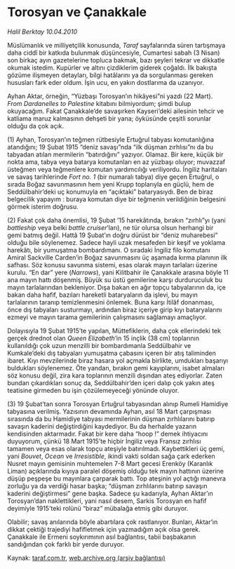 # Torosyan ve Çanakkale

*Halil Berktay 10.04.2010*

<div class="yazi"><p>Müslümanlık ve milliyetçilik konusunda, <i>Taraf </i>sayfalarında süren tartışmaya daha ciddî bir katkıda bulunmak düşüncesiyle, Cumartesi sabah (3 Nisan) son birkaç ayın gazetelerine topluca bakmak, bazı şeyleri tekrar ve dikkatle okumak istedim. Kupürler ve altını çizdiklerim giderek çoğaldı. İlk bakışta gözüme ilişmeyen detayları, bilgi hatâlarını ya da sorgulanması gereken hususları fark eder oldum. İşin ucu, en yakın dostlarıma da uzanıyor.</p>
<p>Ayhan Aktar, örneğin, “Yüzbaşı Torosyan’ın hikâyesi”ni yazdı (22 Mart). <i>From Dardanelles to Palestine</i> kitabını bilmiyordum; şimdi bulup okuyacağım. Fakat Çanakkale’de savaşırken Kayseri’deki ailesinin tehcir ve katliama maruz kalmasının dehşeti bir yana; öyküsünde çeşitli sorunlar olduğu da çok açık. </p>
<p>(1) Ayhan, Torosyan’ın teğmen rütbesiyle Ertuğrul tabyası komutanlığına atandığını; 19 Şubat 1915 “deniz savaşı”nda “ilk düşman zırhlısı”nı da bu tabyadan atılan mermilerin “batırdığını” yazıyor. Olamaz. Bir kere, küçük bir nokta ama, tabya veya batarya komutanları en az yüzbaşı oluyor; muvazzaf üsteğmen veya teğmenlere komutan yardımcılığı veriliyordu. İngiliz haritaları ve savaş tarihlerinde <i>Fort no. 1</i> (bir numaralı tabya) diye geçen Ertuğrul, o sırada Boğaz savunmasının hem yeni Krupp toplarıyla en güçlü, hem de Seddülbahir’deki uç konumuyla en “açıktaki” bataryasıydı. Ben de biraz belgecilik yapayım : buraya komutan diye bir teğmenin verildiğinin belgesini görmek isterim doğrusu.</p>
<p>(2) Fakat çok daha önemlisi, 19 Şubat ’15 harekâtında, bırakın “zırhlı”yı (yani <i>battleship</i> veya belki <i>battle cruiser</i>’ları), ne tür olursa olsun herhangi bir gemi batmış değil. Hattâ 19 Şubat’ın doğru dürüst bir “deniz muharebesi” olduğu bile söylenemez. Sadece hayli uzak mesafeden bir keşif ve yoklama harekâtı, bir yumuşatma bombardımanı. O sıradaki İngiliz filo komutanı Amiral Sackville Carden’in Boğaz savunmasını üç aşamada kırma planının ilk safhası. Söz konusu savunma sistemi, esas olarak mayın tarlaları üzerine kurulu. “En dar” yere (<i>Narrows</i>), yani Kilitbahir ile Çanakkale arasına böyle 11 ana mayın hattı döşenmiş. Büyük su üstü gemilerine karşı durduruculuk bu mayın tarlalarından bekleniyor. Dışa bakan en ağır topçu tabyalarının da, içe bakan daha hafif, bazıları hareketli bataryaların da işlevi, bu mayın tarlalarının taranıp temizlenmesini önlemek. Buna karşı İtilâf donanması, önce dış tabyaları susturmayı, ardından biraz içeriye girip kıyı bataryalarını ezmeyi ve mayın tarama gemilerinin çalışmasını sağlamayı amaçlıyor.</p>
<p>Dolayısıyla 19 Şubat 1915’te yapılan, Müttefiklerin, daha çok ellerindeki tek gerçek drednot olan <i>Queen Elizabeth</i>’in 15 inçlik (38 cm) toplarının kullanıldığı çok uzun menzilli bir bombardımanla Seddülbahir ve Kumkale’deki dış tabyaları yumuşatma çabasını içeren bir atış taliminden ibaret. Kıyı mevzilerinde biraz hasara yol açmakla birlikte, umdukları başarıyı buldukları söylenemez. Öte yandan, bırakın gemi kayıplarını, isabet almaları söz konusu değil, zira kara toplarının menzili dışından ateş ediyorlar. Zaten bundan çıkardıkları sonuç da, Seddülbahir’den içeri dalıp çok yakın ateş teatisine girmeden bu işin çözülemeyeceği yönünde oluyor. </p>
<p>(3) 19 Şubat’tan sonra Torosyan Ertuğrul tabyasından alınıp Rumeli Hamidiye tabyasına verilmiş. Yazısının devamında Ayhan, asıl 18 Mart çarpışması sırasında da bu Hamidiye tabyası mermilerinin düşman zırhlılarını batırıp savaşın kaderini değiştirdiğini kaydediyor. Bu da herhalde yazarın kendisinden aktarmadır. Fakat bir kere daha “hoop !” demek ihtiyacını duyuyorum, çünkü 18 Mart 1915’te hiçbir İngiliz veya Fransız zırhlısı tamamen veya esas olarak topçu ateşiyle batırılmadı. Kaybettikleri üç gemi, yani <i>Bouvet</i>, <i>Ocean</i> ve <i>Irresistible</i>, ikindi vakti soldan sağa çark ederken Nusret mayın gemisinin muhtemelen 7-8 Mart gecesi Erenköy (Karanlık Liman) açıklarında kıyıya paralel döşemiş olduğu tek mayın hattının üzerine düşüp peşpeşe bu mayınlara çarparak battı. Top ateşinin yol açtığı manevra zorluğu ya da verdiği hasar başka; “düşman zırhlılarını batırıp savaşın kaderini değiştirmesi” gene başka. Sadece şu kadarıyla, Ayhan Aktar’ın Torosyan’dan naklettikleri, yani nasıl desem, Sarkis Torosyan en hafif deyimiyle 1915’teki rolünü “biraz” mübalağa etmiş gibi duruyor. </p>
<p>Olabilir; savaş anılarında böyle abartılara çok rastlanıyor. Bunları, Aktar’ın dikkat çektiği trajediyi hafifletmek için yazmadığım açık olsa gerek. Çanakkale ile Ermeni soykırımının asıl bağlantısı, tabii başbakanın sandığından çok farklı bir yerde duruyor. </p>
</div>

Kaynak: [taraf.com.tr](http://www.taraf.com.tr:80/makale/10832.htm), [web.archive.org (arşiv bağlantısı)](http://web.archive.org/web/20100413115533/http://www.taraf.com.tr:80/makale/10832.htm)
